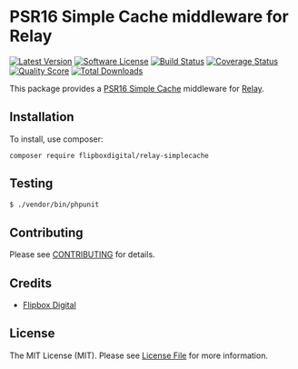# PSR16 Simple Cache middleware for Relay
[![Latest Version](https://img.shields.io/github/release/flipbox/relay-simplecache.svg?style=flat-square)](https://github.com/flipbox/relay-simplecache/releases)
[![Software License](https://img.shields.io/badge/license-MIT-brightgreen.svg?style=flat-square)](LICENSE.md)
[![Build Status](https://img.shields.io/travis/flipbox/relay-simplecache/master.svg?style=flat-square)](https://travis-ci.org/flipbox/relay-simplecache)
[![Coverage Status](https://img.shields.io/scrutinizer/coverage/g/flipbox/relay-simplecache.svg?style=flat-square)](https://scrutinizer-ci.com/g/flipbox/relay-simplecache/code-structure)
[![Quality Score](https://img.shields.io/scrutinizer/g/flipbox/relay-simplecache.svg?style=flat-square)](https://scrutinizer-ci.com/g/flipbox/relay-simplecache)
[![Total Downloads](https://img.shields.io/packagist/dt/flipboxdigital/relay-simplecache.svg?style=flat-square)](https://packagist.org/packages/flipboxdigital/relay-simplecache)

This package provides a [PSR16 Simple Cache](https://www.php-fig.org/psr/psr-16/) middleware for [Relay](http://relayphp.com/).

## Installation

To install, use composer:

```
composer require flipboxdigital/relay-simplecache
```

## Testing

``` bash
$ ./vendor/bin/phpunit
```

## Contributing

Please see [CONTRIBUTING](https://github.com/flipbox/relay-simplecache/blob/master/CONTRIBUTING.md) for details.


## Credits

- [Flipbox Digital](https://github.com/flipbox)

## License

The MIT License (MIT). Please see [License File](https://github.com/flipbox/relay-simplecache/blob/master/LICENSE) for more information.
